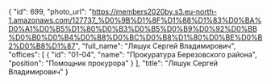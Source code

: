 {
    "id": 699,
    "photo_url": "https://members2020by.s3.eu-north-1.amazonaws.com/127737_%D0%9B%D1%8F%D1%88%D1%83%D0%BA%D0%A1%D0%B5%D1%80%D0%B3%D0%B5%D0%B9%D0%92%D0%BB%D0%B0%D0%B4%D0%B8%D0%BC%D0%B8%D1%80%D0%BE%D0%B2%D0%B8%D1%87",
    "full_name": "Ляшук Сергей Владимирович",
    "offices": [
        {
            "id": "01-04",
            "name": "Прокуратура Березовского района",
            "position": "Помощник прокурора"
        }
    ],
    "title": "Ляшук Сергей Владимирович"
}